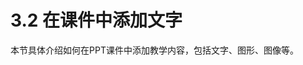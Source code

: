# 3.2  在课件中添加文字
本节具体介绍如何在PPT课件中添加教学内容，包括文字、图形、图像等。
<iframe frameborder="0" width="640" height="498" src="https://v.qq.com/iframe/player.html?vid=g0526txlz9b&tiny=0&auto=0 

" allowfullscreen></iframe>

